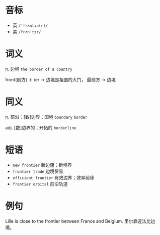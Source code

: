 # 音标

- 英 `/'frʌntɪə(r)/`
- 美 `/frʌn'tɪr/`

# 词义

n. 边境
`the border of a country`



front(前方) ＋ ier → 边境是祖国的大门， 最前方 → 边境

# 同义

n. 前沿；[数]边界；国境
`boundary` `border`

adj. [数]边界的；开拓的
`borderline`

# 短语

- `new frontier` 新边疆；新境界
- `frontier trade` 边境贸易
- `efficient frontier` 有效边界；效率前缘
- `frontier orbital` 前沿轨道

# 例句

Lille is close to the frontier between France and Belgium.
里尔靠近法比边境。


